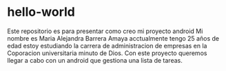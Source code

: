 # hello-world
Este repositorio es para presentar como creo mi proyecto android
Mi nombre es Maria Alejandra Barrera Amaya acctualmente tengo 25 años de edad estoy estudiando la carrera de administracion de empresas en la Coporacion universitaria minuto de Dios. Con este proyecto queremos llegar a cabo con un android que gestiona una lista de tareas.
